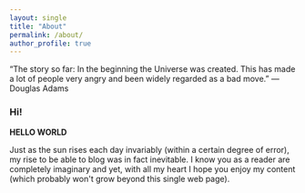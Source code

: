 ```yaml
---
layout: single
title: "About"
permalink: /about/
author_profile: true
---
```




“The story so far: In the beginning the Universe was created. This has made a lot of people very angry and been widely regarded as a bad move.” ― Douglas Adams

### Hi!

**HELLO WORLD**

Just as the sun rises each day invariably (within a certain degree of error), my rise to be able to blog was in fact inevitable. I know you as a reader are completely imaginary and yet, with all my heart I hope you enjoy my content (which probably won't grow beyond this single web page).

